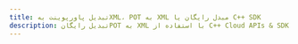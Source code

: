 ---title: تبدیل پاورپوینت بهXML، POT به XML مبدل رایگان یا C++ SDKdescription: تبدیل رایگانPOT به XML با استفاده از C++ Cloud APIs & SDK. همچنین اسناد Microsoft PowerPoint را در Cloud ایجاد، ویرایش و رندر کنید.---